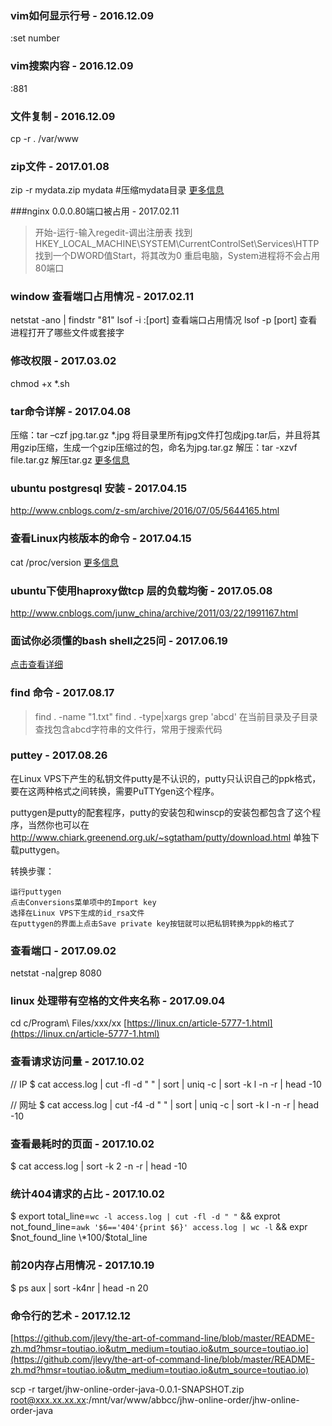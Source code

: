 ### vim如何显示行号 - 2016.12.09
:set number

### vim搜索内容 - 2016.12.09
:881

### 文件复制 - 2016.12.09
cp -r . /var/www

### zip文件 - 2017.01.08
zip -r mydata.zip mydata #压缩mydata目录
[更多信息](http://www.cnblogs.com/lucyjiayou/archive/2011/12/25/2301046.html)

###nginx 0.0.0.80端口被占用 - 2017.02.11
>开始-运行-输入regedit-调出注册表
找到HKEY_LOCAL_MACHINE\SYSTEM\CurrentControlSet\Services\HTTP
找到一个DWORD值Start，将其改为0
重启电脑，System进程将不会占用80端口


### window 查看端口占用情况 - 2017.02.11
netstat -ano | findstr "81"
lsof -i :[port] 查看端口占用情况
lsof -p [port] 查看进程打开了哪些文件或套接字

### 修改权限 - 2017.03.02
chmod +x *.sh

### tar命令详解 - 2017.04.08
压缩：tar –czf jpg.tar.gz *.jpg   将目录里所有jpg文件打包成jpg.tar后，并且将其用gzip压缩，生成一个gzip压缩过的包，命名为jpg.tar.gz
解压：tar -xzvf file.tar.gz 解压tar.gz
[更多信息](http://blog.csdn.net/imyang2007/article/details/7634470)

### ubuntu postgresql 安装 - 2017.04.15
http://www.cnblogs.com/z-sm/archive/2016/07/05/5644165.html

### 查看Linux内核版本的命令 - 2017.04.15
cat /proc/version
[更多信息](http://www.cnblogs.com/hnrainll/archive/2011/06/08/2074957.html)

### ubuntu下使用haproxy做tcp 层的负载均衡 - 2017.05.08
http://www.cnblogs.com/junw_china/archive/2011/03/22/1991167.html

### 面试你必须懂的bash shell之25问 - 2017.06.19
[点击查看详细](http://www.tuicool.com/articles/vuQbM3v)

### find 命令 - 2017.08.17

>find . -name "1.txt"
>find . -type|xargs grep 'abcd'   在当前目录及子目录查找包含abcd字符串的文件行，常用于搜索代码

### puttey - 2017.08.26
在Linux VPS下产生的私钥文件putty是不认识的，putty只认识自己的ppk格式，要在这两种格式之间转换，需要PuTTYgen这个程序。

puttygen是putty的配套程序，putty的安装包和winscp的安装包都包含了这个程序，当然你也可以在 http://www.chiark.greenend.org.uk/~sgtatham/putty/download.html 单独下载puttygen。

转换步骤：

    运行puttygen
    点击Conversions菜单项中的Import key
    选择在Linux VPS下生成的id_rsa文件
    在puttygen的界面上点击Save private key按钮就可以把私钥转换为ppk的格式了

### 查看端口 - 2017.09.02
netstat -na|grep 8080

### linux 处理带有空格的文件夹名称 - 2017.09.04
cd c/Program\ Files/xxx/xx
[https://linux.cn/article-5777-1.html](https://linux.cn/article-5777-1.html)

### 查看请求访问量 - 2017.10.02
// IP
$ cat access.log | cut -fl -d " " | sort | uniq -c | sort -k l -n -r | head -10

// 网址
$ cat access.log | cut -f4 -d " " | sort | uniq -c | sort -k l -n -r | head -10

### 查看最耗时的页面 - 2017.10.02

$ cat access.log | sort -k 2 -n -r | head -10

### 统计404请求的占比 - 2017.10.02
$ export total_line=`wc -l access.log | cut -fl -d " "` && exprot not_found_line=`awk '$6=='404'{print $6}' access.log | wc -l` && expr $not_found_line \*100/$total_line

### 前20内存占用情况 - 2017.10.19

$ ps aux | sort -k4nr | head -n 20


### 命令行的艺术 - 2017.12.12
[https://github.com/jlevy/the-art-of-command-line/blob/master/README-zh.md?hmsr=toutiao.io&utm_medium=toutiao.io&utm_source=toutiao.io](https://github.com/jlevy/the-art-of-command-line/blob/master/README-zh.md?hmsr=toutiao.io&utm_medium=toutiao.io&utm_source=toutiao.io)


scp -r target/jhw-online-order-java-0.0.1-SNAPSHOT.zip root@xxx.xx.xx.xx:/mnt/var/www/abbcc/jhw-online-order/jhw-online-order-java